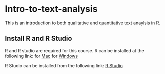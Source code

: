 # Intro-to-text-analysis

This is an introduction to both qualitative and quantitative text anaylsis in R.

## Install R and R Studio

R and R studio are required for this course.
R can be installed at the following link: for [Mac](https://cran.r-project.org/bin/macosx/) for [Windows](https://cran.r-project.org/bin/windows/base/)

R Studio can be installed from the following link: [R Studio](https://posit.co/download/rstudio-desktop/)
